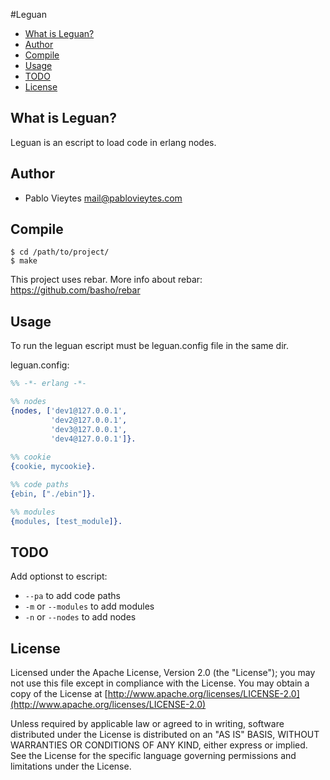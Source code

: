#Leguan

* [What is Leguan?](#about)
* [Author](#author)
* [Compile](#compile)
* [Usage](#usage) 
* [TODO](#todo)
* [License](#license)



## What is Leguan? <a name="about"></a>

Leguan is an escript to load code in erlang nodes.


## Author <a name="author"></a>

  * Pablo Vieytes mail@pablovieytes.com

## Compile <a name="compile"></a>

```shell
$ cd /path/to/project/
$ make
```
This project uses rebar. More info about rebar: https://github.com/basho/rebar

## Usage <a name="examples"></a>

To run the leguan escript must be leguan.config file in the same dir.

leguan.config:

```erlang
%% -*- erlang -*-

%% nodes
{nodes, ['dev1@127.0.0.1',
         'dev2@127.0.0.1',
         'dev3@127.0.0.1',
         'dev4@127.0.0.1']}.
          
%% cookie
{cookie, mycookie}.

%% code paths
{ebin, ["./ebin"]}.

%% modules
{modules, [test_module]}.

```

## TODO <a name="todo"></a>
Add optionst to escript:
* ``--pa`` to add code paths
* ``-m`` or ``--modules`` to add modules
* ``-n`` or ``--nodes`` to add nodes

## License <a name="license"></a>

Licensed under the Apache License, Version 2.0 (the "License"); you may not use this file except in compliance with the License. 
You may obtain a copy of the License at [http://www.apache.org/licenses/LICENSE-2.0](http://www.apache.org/licenses/LICENSE-2.0)

Unless required by applicable law or agreed to in writing, software distributed under the License is distributed on an "AS IS" BASIS, WITHOUT WARRANTIES OR CONDITIONS OF ANY KIND, either express or implied. See the License for the specific language governing permissions and limitations under the License.
